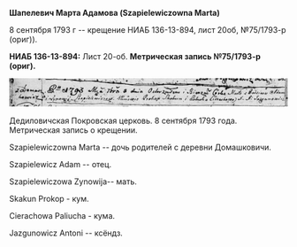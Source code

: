 **Шапелевич Марта Адамова (Szapielewiczowna Marta)**

8 сентября 1793 г -- крещение НИАБ 136-13-894, лист 20об, №75/1793-р
(ориг)).

**НИАБ 136-13-894:** Лист 20-об. **Метрическая запись №75/1793-р
(ориг).**

![](./media/b9228064e7747c26417402386a317c30cd350ee7.png)

Дедиловичская Покровская церковь. 8 сентября 1793 года. Метрическая
запись о крещении.

Szapielewiczowna Marta -- дочь родителей с деревни Домашковичи.

Szapielewicz Adam -- отец.

Szapielewiczowa Zynowija-- мать.

Skakun Prokop - кум.

Cierachowa Paliucha - кума.

Jazgunowicz Antoni -- ксёндз.
